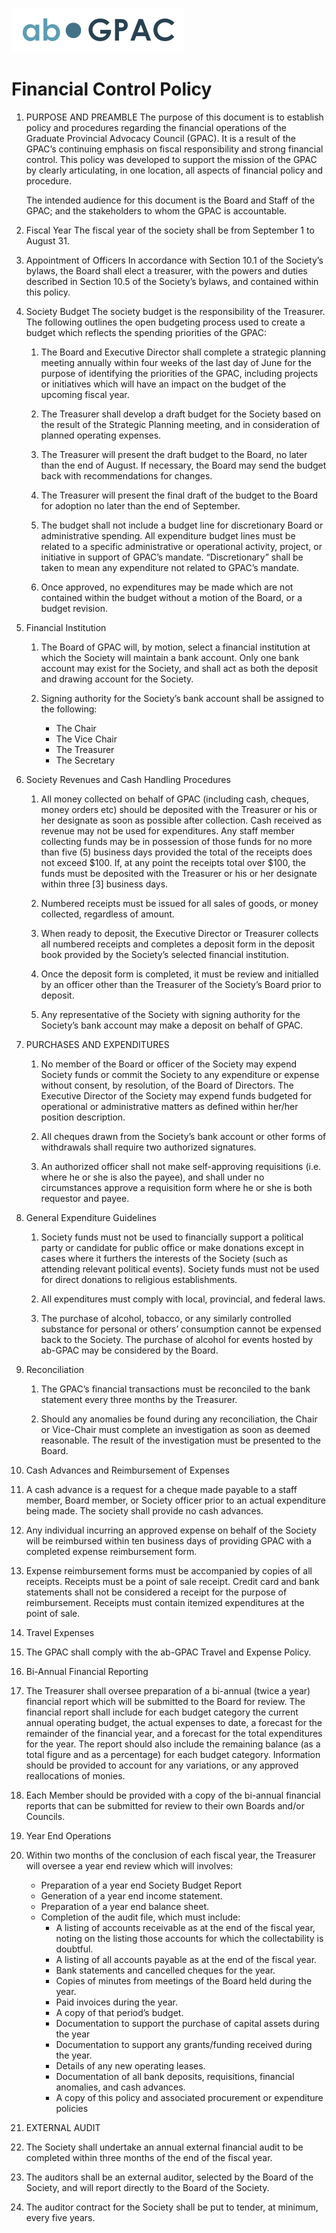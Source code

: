 ![ab-GPAC](ab-gpac.png)
# Financial Control Policy

1. PURPOSE AND PREAMBLE 
   The purpose of this document is to establish policy and procedures regarding the financial operations of the Graduate Provincial Advocacy Council (GPAC). It is a result of the GPAC’s continuing emphasis on fiscal responsibility and strong financial control. This policy was developed to support the mission of the GPAC by clearly articulating, in one location, all aspects of financial policy and procedure.  

   The intended audience for this document is the Board and Staff of the GPAC; and the stakeholders to whom the GPAC is accountable.  

2. Fiscal Year 
   The fiscal year of the society shall be from September 1 to August 31.

3. Appointment of Officers
   In accordance with Section 10.1 of the Society’s bylaws, the Board shall elect a treasurer, with the powers and duties described in Section 10.5 of the Society’s bylaws, and contained within this policy.

4. Society Budget 
   The society budget is the responsibility of the Treasurer. The following outlines the open budgeting process used to create a budget which reflects the spending priorities of the GPAC: 

   1. The Board and Executive Director shall complete a strategic planning meeting annually within four weeks of the last day of June for the purpose of identifying the priorities of the GPAC, including projects or initiatives which will have an impact on the budget of the upcoming fiscal year. 

   2. The Treasurer shall develop a draft budget for the Society based on the result of the Strategic Planning meeting, and in consideration of planned operating expenses.

   3. The Treasurer will present the draft budget to the Board, no later than the end of August.   If necessary, the Board may send the budget back with recommendations for changes. 

   4. The Treasurer will present the final draft of the budget to the Board for adoption no later than the end of September.

   5. The budget shall not include a budget line for discretionary Board or administrative spending.  All expenditure budget lines must be related to a specific administrative or operational activity, project, or initiative in support of GPAC’s mandate. “Discretionary” shall be taken to mean any expenditure not related to GPAC’s mandate.

   6. Once approved, no expenditures may be made which are not contained within the budget without a motion of the Board, or a budget revision.  

5. Financial Institution
   1. The Board of GPAC will, by motion, select a financial institution at which the Society will maintain a bank account.  Only one bank account may exist for the Society, and shall act as both the deposit and drawing account for the Society.

   2. Signing authority for the Society’s bank account shall be assigned to the following:

      - The Chair
      - The Vice Chair
      - The Treasurer
      - The Secretary

6. Society Revenues and Cash Handling Procedures
   1. All money collected on behalf of GPAC (including cash, cheques, money orders etc) should be deposited with the Treasurer or his or her designate as soon as possible after collection. Cash received as revenue may not be used for expenditures. Any staff member collecting funds may be in possession of those funds for no more than five (5) business days provided the total of the receipts does not exceed $100. If, at any point the receipts total over $100, the funds must be deposited with the Treasurer or his or her designate within three [3] business days.

   2. Numbered receipts must be issued for all sales of goods, or money collected, regardless of amount. 

   3. When ready to deposit, the Executive Director or Treasurer collects all numbered receipts and completes a deposit form in the deposit book provided by the Society’s selected financial institution. 

   4. Once the deposit form is completed, it must be review and initialled by an officer other than the Treasurer of the Society’s Board prior to deposit.

   5. Any representative of the Society with signing authority for the Society’s bank account may make a deposit on behalf of GPAC.

7. PURCHASES AND EXPENDITURES 
   1. No member of the Board or officer of the Society may expend Society funds or commit the Society to any expenditure or expense without consent, by resolution, of the Board of Directors.   The Executive Director of the Society may expend funds budgeted for operational or administrative matters as defined within her/her position description.

   2. All cheques drawn from the Society’s bank account or other forms of withdrawals shall require two authorized signatures. 

   3. An authorized officer shall not make self-approving requisitions (i.e. where he or she is also the payee), and shall under no circumstances approve a requisition form where he or she is both requestor and payee. 


8. General Expenditure Guidelines 
   1. Society funds must not be used to financially support a political party or candidate for public office or make donations except in cases where it furthers the interests of the Society (such as attending relevant political events). Society funds must not be used for direct donations to religious establishments. 

   2. All expenditures must comply with local, provincial, and federal laws. 

   3. The purchase of alcohol, tobacco, or any similarly controlled substance for personal or others’ consumption cannot be expensed back to the Society. The purchase of alcohol for events hosted by ab-GPAC may be considered by the Board.

9. Reconciliation
   1. The GPAC’s financial transactions must be reconciled to the bank statement every three months by the Treasurer. 

   2. Should any anomalies be found during any reconciliation, the Chair or Vice-Chair must complete an investigation as soon as deemed reasonable.  The result of the investigation must be presented to the Board.

10. Cash Advances and Reimbursement of Expenses
   1. A cash advance is a request for a cheque made payable to a staff member, Board member, or Society officer prior to an actual expenditure being made. The society shall provide no cash advances.

   2. Any individual incurring an approved expense on behalf of the Society will be reimbursed within ten business days of providing GPAC with a completed expense reimbursement form.

   3. Expense reimbursement forms must be accompanied by copies of all receipts.  Receipts must be a point of sale receipt.  Credit card and bank statements shall not be considered a receipt for the purpose of reimbursement.  Receipts must contain itemized expenditures at the point of sale.

11. Travel Expenses
   1. The GPAC shall comply with the ab-GPAC Travel and Expense Policy. 

12. Bi-Annual Financial Reporting
   1. The Treasurer shall oversee preparation of a bi-annual (twice a year) financial report which will be submitted to the Board for review. The financial report shall include for each budget category the current annual operating budget, the actual expenses to date, a forecast for the remainder of the financial year, and a forecast for the total expenditures for the year. The report should also include the remaining balance (as a total figure and as a percentage) for each budget category. Information should be provided to account for any variations, or any approved reallocations of monies.

   2. Each Member should be provided with a copy of the bi-annual financial reports that can be submitted for review to their own Boards and/or Councils.

13. Year End Operations
   1. Within two months of the conclusion of each fiscal year, the Treasurer will oversee a year end review which will involves: 

      - Preparation of a year end Society Budget Report
      - Generation of a year end income statement.
      - Preparation of a year end balance sheet.
      - Completion of the audit file, which must include: 
         - A listing of accounts receivable as at the end of the fiscal year, noting on the listing those accounts for which the collectability is doubtful.
         - A listing of all accounts payable as at the end of the fiscal year.
         - Bank statements and cancelled cheques for the year. 
         - Copies of minutes from meetings of the Board held during the year.
         - Paid invoices during the year.
         - A copy of that period’s budget.
         - Documentation to support the purchase of capital assets during the year
         - Documentation to support any grants/funding received during the year.
         - Details of any new operating leases.
         - Documentation of all bank deposits, requisitions, financial anomalies, and cash advances.
         - A copy of this policy and associated procurement or expenditure policies

14. EXTERNAL AUDIT
   1. The Society shall undertake an annual external financial audit to be completed within three months of the end of the fiscal year.

   2. The auditors shall be an external auditor, selected by the Board of the Society, and will report directly to the Board of the Society.

   3. The auditor contract for the Society shall be put to tender, at minimum, every five years.
